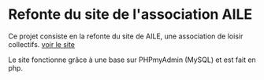 # Refonte du site de l'association AILE

Ce projet consiste en la refonte du site de AILE, une association de loisir collectifs. [voir le site](https://aile31.fr/index.php#openModal)

Le site fonctionne grâce à une base sur PHPmyAdmin (MySQL) et est fait en php.
